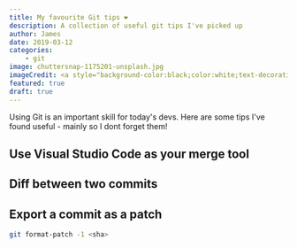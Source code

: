 ```yaml
---
title: My favourite Git tips ❤️
description: A collection of useful git tips I've picked up
author: James
date: 2019-03-12
categories: 
    - git
image: chuttersnap-1175201-unsplash.jpg
imageCredit: <a style="background-color:black;color:white;text-decoration:none;padding:4px 6px;font-family:-apple-system, BlinkMacSystemFont, &quot;San Francisco&quot;, &quot;Helvetica Neue&quot;, Helvetica, Ubuntu, Roboto, Noto, &quot;Segoe UI&quot;, Arial, sans-serif;font-size:12px;font-weight:bold;line-height:1.2;display:inline-block;border-radius:3px" href="https://unsplash.com/@chuttersnap?utm_medium=referral&amp;utm_campaign=photographer-credit&amp;utm_content=creditBadge" target="_blank" rel="noopener noreferrer" title="Download free do whatever you want high-resolution photos from chuttersnap"><span style="display:inline-block;padding:2px 3px"><svg xmlns="http://www.w3.org/2000/svg" style="height:12px;width:auto;position:relative;vertical-align:middle;top:-2px;fill:white" viewBox="0 0 32 32"><title>unsplash-logo</title><path d="M10 9V0h12v9H10zm12 5h10v18H0V14h10v9h12v-9z"></path></svg></span><span style="display:inline-block;padding:2px 3px">chuttersnap</span></a>
featured: true
draft: true
---
```


Using Git is an important skill for today's devs. Here are some tips I've found useful - mainly so I dont forget them!

## Use Visual Studio Code as your merge tool

## Diff between two commits

## Export a commit as a patch

```bash
git format-patch -1 <sha>
```